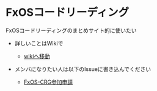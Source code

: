 FxOSコードリーディング
========

FxOSコードリーディングのまとめサイト的に使いたい

*   詳しいことはWikiで
    *   [wikiへ移動](https://github.com/FxOS-Code-Reading-Group/MainRepo/wiki "詳しい内容はこっちで管理しています。")

*   メンバになりたい人は以下のIssueに書き込んでください
    *   [FxOS-CRG参加申請](https://github.com/FxOS-Code-Reading-Group/MainRepo/issues/2)
